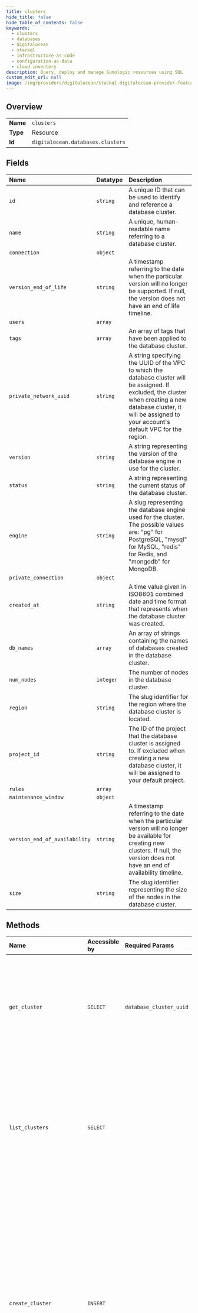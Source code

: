 ```yaml
---
title: clusters
hide_title: false
hide_table_of_contents: false
keywords:
  - clusters
  - databases
  - digitalocean    
  - stackql
  - infrastructure-as-code
  - configuration-as-data
  - cloud inventory
description: Query, deploy and manage Sumologic resources using SQL
custom_edit_url: null
image: /img/providers/digitalocean/stackql-digitalocean-provider-featured-image.png
---
```

  
    

## Overview
<table><tbody>
<tr><td><b>Name</b></td><td><code>clusters</code></td></tr>
<tr><td><b>Type</b></td><td>Resource</td></tr>
<tr><td><b>Id</b></td><td><code>digitalocean.databases.clusters</code></td></tr>
</tbody></table>

## Fields
| Name | Datatype | Description |
|:-----|:---------|:------------|
| `id` | `string` | A unique ID that can be used to identify and reference a database cluster. |
| `name` | `string` | A unique, human-readable name referring to a database cluster. |
| `connection` | `object` |  |
| `version_end_of_life` | `string` | A timestamp referring to the date when the particular version will no longer be supported. If null, the version does not have an end of life timeline. |
| `users` | `array` |  |
| `tags` | `array` | An array of tags that have been applied to the database cluster. |
| `private_network_uuid` | `string` | A string specifying the UUID of the VPC to which the database cluster will be assigned. If excluded, the cluster when creating a new database cluster, it will be assigned to your account's default VPC for the region. |
| `version` | `string` | A string representing the version of the database engine in use for the cluster. |
| `status` | `string` | A string representing the current status of the database cluster. |
| `engine` | `string` | A slug representing the database engine used for the cluster. The possible values are: "pg" for PostgreSQL, "mysql" for MySQL, "redis" for Redis, and "mongodb" for MongoDB. |
| `private_connection` | `object` |  |
| `created_at` | `string` | A time value given in ISO8601 combined date and time format that represents when the database cluster was created. |
| `db_names` | `array` | An array of strings containing the names of databases created in the database cluster. |
| `num_nodes` | `integer` | The number of nodes in the database cluster. |
| `region` | `string` | The slug identifier for the region where the database cluster is located. |
| `project_id` | `string` | The ID of the project that the database cluster is assigned to. If excluded when creating a new database cluster, it will be assigned to your default project. |
| `rules` | `array` |  |
| `maintenance_window` | `object` |  |
| `version_end_of_availability` | `string` | A timestamp referring to the date when the particular version will no longer be available for creating new clusters. If null, the version does not have an end of availability timeline. |
| `size` | `string` | The slug identifier representing the size of the nodes in the database cluster. |
## Methods
| Name | Accessible by | Required Params | Description |
|:-----|:--------------|:----------------|:------------|
| `get_cluster` | `SELECT` | `database_cluster_uuid` | To show information about an existing database cluster, send a GET request to `/v2/databases/$DATABASE_ID`.<br />The response will be a JSON object with a database key. This will be set to an object containing the standard database cluster attributes.<br />The embedded connection and private_connection objects will contain the information needed to access the database cluster.<br />The embedded maintenance_window object will contain information about any scheduled maintenance for the database cluster. |
| `list_clusters` | `SELECT` |  | To list all of the database clusters available on your account, send a GET request to `/v2/databases`. To limit the results to database clusters with a specific tag, include the `tag_name` query parameter set to the name of the tag. For example, `/v2/databases?tag_name=$TAG_NAME`.<br />The result will be a JSON object with a `databases` key. This will be set to an array of database objects, each of which will contain the standard database attributes.<br />The embedded `connection` and `private_connection` objects will contain the information needed to access the database cluster:<br />The embedded `maintenance_window` object will contain information about any scheduled maintenance for the database cluster. |
| `create_cluster` | `INSERT` |  | To create a database cluster, send a POST request to `/v2/databases`.<br />The response will be a JSON object with a key called `database`. The value of this will be an object that contains the standard attributes associated with a database cluster. The initial value of the database cluster's `status` attribute will be `creating`. When the cluster is ready to receive traffic, this will transition to `online`.<br />The embedded `connection` and `private_connection` objects will contain the information needed to access the database cluster.<br />DigitalOcean managed PostgreSQL and MySQL database clusters take automated daily backups. To create a new database cluster based on a backup of an existing cluster, send a POST request to `/v2/databases`. In addition to the standard database cluster attributes, the JSON body must include a key named `backup_restore` with the name of the original database cluster and the timestamp of the backup to be restored. Creating a database from a backup is the same as forking a database in the control panel.<br />Note: Backups are not supported for Redis clusters. |
| `_get_cluster` | `EXEC` | `database_cluster_uuid` | To show information about an existing database cluster, send a GET request to `/v2/databases/$DATABASE_ID`.<br />The response will be a JSON object with a database key. This will be set to an object containing the standard database cluster attributes.<br />The embedded connection and private_connection objects will contain the information needed to access the database cluster.<br />The embedded maintenance_window object will contain information about any scheduled maintenance for the database cluster. |
| `_list_clusters` | `EXEC` |  | To list all of the database clusters available on your account, send a GET request to `/v2/databases`. To limit the results to database clusters with a specific tag, include the `tag_name` query parameter set to the name of the tag. For example, `/v2/databases?tag_name=$TAG_NAME`.<br />The result will be a JSON object with a `databases` key. This will be set to an array of database objects, each of which will contain the standard database attributes.<br />The embedded `connection` and `private_connection` objects will contain the information needed to access the database cluster:<br />The embedded `maintenance_window` object will contain information about any scheduled maintenance for the database cluster. |
| `destroy_cluster` | `EXEC` | `database_cluster_uuid` | To destroy a specific database, send a DELETE request to `/v2/databases/$DATABASE_ID`.<br />A status of 204 will be given. This indicates that the request was processed successfully, but that no response body is needed. |
| `get_evictionPolicy` | `EXEC` | `database_cluster_uuid` | To retrieve the configured eviction policy for an existing Redis cluster, send a GET request to `/v2/databases/$DATABASE_ID/eviction_policy`.<br />The response will be a JSON object with an `eviction_policy` key. This will be set to a string representing the eviction policy. |
| `update_clusterSize` | `EXEC` | `database_cluster_uuid, data__num_nodes, data__size` | To resize a database cluster, send a PUT request to `/v2/databases/$DATABASE_ID/resize`. The body of the request must specify both the size and num_nodes attributes.<br />A successful request will receive a 202 Accepted status code with no body in response. Querying the database cluster will show that its status attribute will now be set to resizing. This will transition back to online when the resize operation has completed. |
| `update_evictionPolicy` | `EXEC` | `database_cluster_uuid, data__eviction_policy` | To configure an eviction policy for an existing Redis cluster, send a PUT request to `/v2/databases/$DATABASE_ID/eviction_policy` specifying the desired policy. |
| `update_maintenanceWindow` | `EXEC` | `database_cluster_uuid, data__day, data__hour` | To configure the window when automatic maintenance should be performed for a database cluster, send a PUT request to `/v2/databases/$DATABASE_ID/maintenance`.<br />A successful request will receive a 204 No Content status code with no body in response. |
